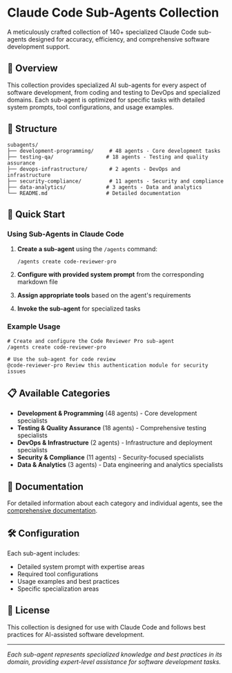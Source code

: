 # Claude Code Sub-Agents Collection

A meticulously crafted collection of 140+ specialized Claude Code sub-agents designed for accuracy, efficiency, and comprehensive software development support.

## 🎯 Overview

This collection provides specialized AI sub-agents for every aspect of software development, from coding and testing to DevOps and specialized domains. Each sub-agent is optimized for specific tasks with detailed system prompts, tool configurations, and usage examples.

## 📁 Structure

```
subagents/
├── development-programming/     # 48 agents - Core development tasks
├── testing-qa/                 # 18 agents - Testing and quality assurance
├── devops-infrastructure/       # 2 agents - DevOps and infrastructure
├── security-compliance/         # 11 agents - Security and compliance
├── data-analytics/             # 3 agents - Data and analytics
└── README.md                   # Detailed documentation
```

## 🚀 Quick Start

### Using Sub-Agents in Claude Code

1. **Create a sub-agent** using the `/agents` command:
   ```
   /agents create code-reviewer-pro
   ```

2. **Configure with provided system prompt** from the corresponding markdown file

3. **Assign appropriate tools** based on the agent's requirements

4. **Invoke the sub-agent** for specialized tasks

### Example Usage

```
# Create and configure the Code Reviewer Pro sub-agent
/agents create code-reviewer-pro

# Use the sub-agent for code review
@code-reviewer-pro Review this authentication module for security issues
```

## 📋 Available Categories

- **Development & Programming** (48 agents) - Core development specialists
- **Testing & Quality Assurance** (18 agents) - Comprehensive testing specialists
- **DevOps & Infrastructure** (2 agents) - Infrastructure and deployment specialists
- **Security & Compliance** (11 agents) - Security-focused specialists
- **Data & Analytics** (3 agents) - Data engineering and analytics specialists

## 📖 Documentation

For detailed information about each category and individual agents, see the [comprehensive documentation](./subagents/README.md).

## 🛠️ Configuration

Each sub-agent includes:
- Detailed system prompt with expertise areas
- Required tool configurations
- Usage examples and best practices
- Specific specialization areas

## 📝 License

This collection is designed for use with Claude Code and follows best practices for AI-assisted software development.

---

*Each sub-agent represents specialized knowledge and best practices in its domain, providing expert-level assistance for software development tasks.*